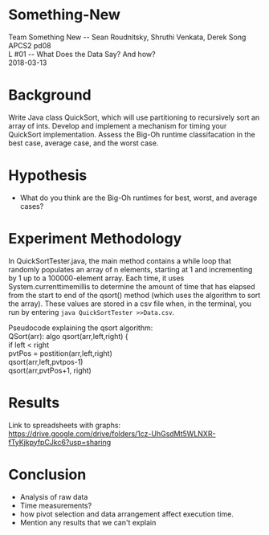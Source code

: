 # Something-New

Team Something New -- Sean Roudnitsky, Shruthi Venkata, Derek Song  
APCS2 pd08  
L #01 -- What Does the Data Say? And how?  
2018-03-13  

# Background
Write Java class QuickSort, which will use partitioning to recursively sort an array of ints. Develop and implement a mechanism for timing your QuickSort implementation. Assess the Big-Oh runtime classifacation in the best case, average case, and the worst case.

# Hypothesis  
- What do you think are the Big-Oh runtimes for best, worst, and average cases?

# Experiment Methodology
In QuickSortTester.java, the main method contains a while loop that randomly populates an array of n elements, starting at 1 and incrementing by 1 up to a 100000-element array. Each time, it uses System.currenttimemillis to determine the amount of time that has elapsed from the start to end of the qsort() method (which uses the algorithm to sort the array). These values are stored in a csv file when, in the terminal, you run by entering `java QuickSortTester >>Data.csv`.

Pseudocode explaining the qsort algorithm:  
QSort(arr):
   algo qsort(arr,left,right) {  
      if left < right  
         pvtPos = postition(arr,left,right)  
            qsort(arr,left,pvtpos-1)  
            qsort(arr,pvtPos+1, right)  

# Results
Link to spreadsheets with graphs:  
https://drive.google.com/drive/folders/1cz-UhGsdMt5WLNXR-fTyKjkpyfpCJkc6?usp=sharing  

# Conclusion
- Analysis of raw data  
- Time measurements?   
- how pivot selection and data arrangement affect execution time.  
- Mention any results that we can't explain
